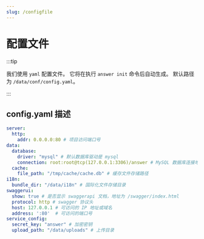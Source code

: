 ```yaml
---
slug: /configfile
---
```


# 配置文件

:::tip

我们使用 `yaml` 配置文件。 它将在执行 `answer init` 命令后自动生成。 默认路径为 `/data/conf/config.yaml`。

:::

## config.yaml 描述

```yaml
server:
  http:
    addr: 0.0.0.0:80 # 项目访问端口号
data:
  database:
    driver: "mysql" # 默认数据库驱动是 mysql
    connection: root:root@tcp(127.0.0.1:3306)/answer # MySQL 数据库连接地址
  cache:
    file_path: "/tmp/cache/cache.db" # 缓存文件存储路径
i18n:
  bundle_dir: "/data/i18n" # 国际化文件存储目录
swaggerui:
  show: true # 是否显示 swaggerapi 文档，地址为 /swagger/index.html
  protocol: http # swagger 协议头
  host: 127.0.0.1 # 可访问的 IP 地址或域名
  address: ':80'  # 可访问的端口号
service_config:
  secret_key: "answer" # 加密密钥
  upload_path: "/data/uploads" # 上传目录

```
